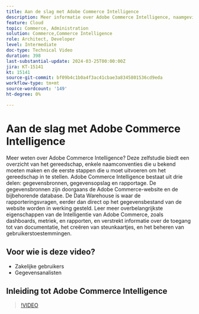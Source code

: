 ```yaml
---
title: Aan de slag met Adobe Commerce Intelligence
description: Meer informatie over Adobe Commerce Intelligence, naamgevingsconventies, gegevensintegratie, initiële dashboardinstellingen, gegevensbronnen, gegevensopslag, rapportage en gebruikersbeheer.
feature: Cloud
topic: Commerce, Administration
solution: Commerce,Commerce Intelligence
role: Architect, Developer
level: Intermediate
doc-type: Technical Video
duration: 398
last-substantial-update: 2024-03-25T00:00:00Z
jira: KT-15141
kt: 15141
source-git-commit: bf09b4c1b0a4f3ac41cbae3a8345801536cd9eda
workflow-type: tm+mt
source-wordcount: '149'
ht-degree: 0%

---
```



# Aan de slag met Adobe Commerce Intelligence

Meer weten over Adobe Commerce Intelligence? Deze zelfstudie biedt een overzicht van het gereedschap, enkele naamconventies die u bekend moeten maken en de eerste stappen die u moet uitvoeren om het gereedschap in te stellen. Adobe Commerce Intelligence bestaat uit drie delen: gegevensbronnen, gegevensopslag en rapportage. &#x200B;De gegevensbronnen zijn doorgaans de Adobe Commerce-website en de bijbehorende database. &#x200B;De Data Warehouse is waar de rapporteringsvragen, eerder dan direct op het gegevensbestand van de website worden in werking gesteld. &#x200B;Leer meer over &#x200B; belangrijkste eigenschappen van de Intelligentie van Adobe Commerce, zoals dashboards, metriek, en rapporten, en verstrekt informatie over de toegang tot van documentatie, het creëren van steunkaartjes, en het beheren van gebruikerstoestemmingen.

## Voor wie is deze video?

- Zakelijke gebruikers
- Gegevensanalisten

## Inleiding tot Adobe Commerce Intelligence

>[!VIDEO](https://video.tv.adobe.com/v/3428024?learn=on)
